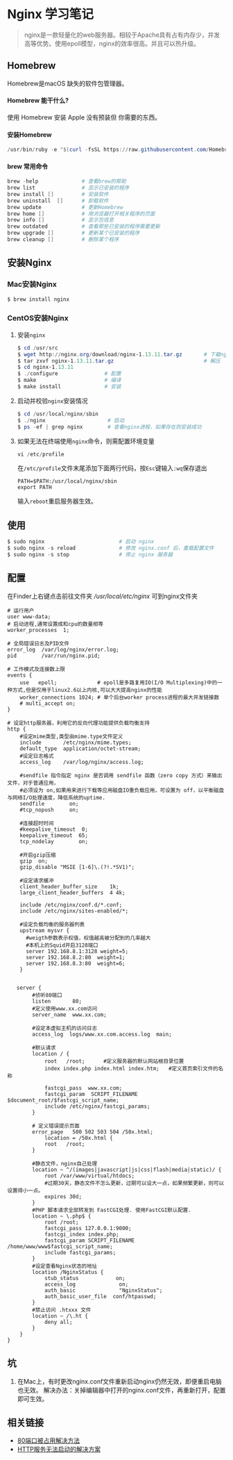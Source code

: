 # Nginx 学习笔记
> nginx是一款轻量化的web服务器。相较于Apache具有占有内存少，并发高等优势。使用epoll模型，nginx的效率很高。并且可以热升级。

## Homebrew
Homebrew是macOS 缺失的软件包管理器。

#### Homebrew 能干什么?
使用 Homebrew 安装 Apple 没有预装但 你需要的东西。

#### 安装Homebrew
``` powershell
/usr/bin/ruby -e "$(curl -fsSL https://raw.githubusercontent.com/Homebrew/install/master/install)"
```
#### brew 常用命令
``` powershell
brew -help				# 查看brew的帮助
brew list 				# 显示已安装的程序
brew install []			# 安装软件
brew uninstall 	[] 		# 卸载软件
brew update 			# 更新Homebrew
brew home [] 			# 用浏览器打开相关程序的页面
brew info [] 			# 显示包信息
brew outdated			# 查看那些已安装的程序需要更新
brew upgrade [] 		# 更新某个已安装的程序
brew cleanup [] 		# 删除某个程序
```

## 安装Nginx
### Mac安装Nginx
``` powershell
$ brew install nginx
```

### CentOS安装Nginx
1. 安装`nginx`
    ```powershell
    $ cd /usr/src 
    $ wget http://nginx.org/download/nginx-1.13.11.tar.gz       # 下载nginx
    $ tar zxvf nginx-1.13.11.tar.gz                             # 解压
    $ cd nginx-1.13.11
    $ ./configure               # 配置
    $ make                      # 编译
    $ make install              # 安装
    ```
2. 启动并校验`nginx`安装情况
   ```powershell
   $ cd /usr/local/nginx/sbin
   $ ./nginx                    # 启动
   $ ps -ef | grep nginx        # 查看nginx进程，如果存在则安装成功
   ```
3. 如果无法在终端使用`nginx`命令，则需配置环境变量
   ```powershell
   vi /etc/profile
   ```
   
   在`/etc/profile`文件末尾添加下面两行代码，按`Esc`键输入`:wq`保存退出
   ```
   PATH=$PATH:/usr/local/nginx/sbin
   export PATH
   ```
   输入`reboot`重启服务器生效。
   

## 使用
``` powershell
$ sudo nginx						# 启动 nginx
$ sudo nginx -s reload  			# 修改 nginx.conf 后，重载配置文件
$ sudo nginx -s stop 				# 停止 nginx 服务器
```

## 配置
在Finder上右键点击前往文件夹 */usr/local/etc/nginx* 可到nginx文件夹

``` nginx
# 运行用户
user www-data;    
# 启动进程,通常设置成和cpu的数量相等
worker_processes  1;

# 全局错误日志及PID文件
error_log  /var/log/nginx/error.log;
pid        /var/run/nginx.pid;

# 工作模式及连接数上限
events {
    use   epoll;             # epoll是多路复用IO(I/O Multiplexing)中的一种方式,但是仅用于linux2.6以上内核,可以大大提高nginx的性能
    worker_connections 1024; # 单个后台worker process进程的最大并发链接数
    # multi_accept on; 
}

# 设定http服务器，利用它的反向代理功能提供负载均衡支持
http {
    #设定mime类型,类型由mime.type文件定义
    include       /etc/nginx/mime.types;
    default_type  application/octet-stream;
    #设定日志格式
    access_log    /var/log/nginx/access.log;

    #sendfile 指令指定 nginx 是否调用 sendfile 函数（zero copy 方式）来输出文件，对于普通应用，
    #必须设为 on,如果用来进行下载等应用磁盘IO重负载应用，可设置为 off，以平衡磁盘与网络I/O处理速度，降低系统的uptime.
    sendfile        on;
    #tcp_nopush     on;

    #连接超时时间
    #keepalive_timeout  0;
    keepalive_timeout  65;
    tcp_nodelay        on;
    
    #开启gzip压缩
    gzip  on;
    gzip_disable "MSIE [1-6]\.(?!.*SV1)";

    #设定请求缓冲
    client_header_buffer_size    1k;
    large_client_header_buffers  4 4k;

    include /etc/nginx/conf.d/*.conf;
    include /etc/nginx/sites-enabled/*;

    #设定负载均衡的服务器列表
    upstream mysvr {
      #weigth参数表示权值，权值越高被分配到的几率越大
      #本机上的Squid开启3128端口
      server 192.168.8.1:3128 weight=5;
      server 192.168.8.2:80  weight=1;
      server 192.168.8.3:80  weight=6;
    }


   server {
        #侦听80端口
        listen       80;
        #定义使用www.xx.com访问
        server_name  www.xx.com;

        #设定本虚拟主机的访问日志
        access_log  logs/www.xx.com.access.log  main;

        #默认请求
        location / {
            root   /root;      #定义服务器的默认网站根目录位置
            index index.php index.html index.htm;   #定义首页索引文件的名称

            fastcgi_pass  www.xx.com;
            fastcgi_param  SCRIPT_FILENAME  $document_root/$fastcgi_script_name; 
            include /etc/nginx/fastcgi_params;
        }

        # 定义错误提示页面
        error_page   500 502 503 504 /50x.html;  
            location = /50x.html {
            root   /root;
        }

        #静态文件，nginx自己处理
        location ~ ^/(images|javascript|js|css|flash|media|static)/ {
            root /var/www/virtual/htdocs;
            #过期30天，静态文件不怎么更新，过期可以设大一点，如果频繁更新，则可以设置得小一点。
            expires 30d;
        }
        #PHP 脚本请求全部转发到 FastCGI处理. 使用FastCGI默认配置.
        location ~ \.php$ {
            root /root;
            fastcgi_pass 127.0.0.1:9000;
            fastcgi_index index.php;
            fastcgi_param SCRIPT_FILENAME /home/www/www$fastcgi_script_name;
            include fastcgi_params;
        }
        #设定查看Nginx状态的地址
        location /NginxStatus {
            stub_status            on;
            access_log              on;
            auth_basic              "NginxStatus";
            auth_basic_user_file  conf/htpasswd;
        }
        #禁止访问 .htxxx 文件
        location ~ /\.ht {
            deny all;
        }
    }
}
```

## 坑
1. 在Mac上，有时更改nginx.conf文件重新启动nginx仍然无效，即便重启电脑也无效。
   解决办法：关掉编辑器中打开的nginx.conf文件，再重新打开，配置即可生效。

## 相关链接
- [80端口被占用解决方法](https://www.cnblogs.com/zhaoweidong/p/5710280.html)
- [HTTP服务无法启动的解决方案](https://blog.csdn.net/u010792238/article/details/22661767)

